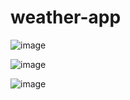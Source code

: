 # weather-app

![image](https://github.com/Tarushii04/weather-app/assets/127829019/4190d0ef-5def-47c3-8465-16cb32e9de39)

![image](https://github.com/Tarushii04/weather-app/assets/127829019/37646f47-c36a-42c9-8310-b207172c72d5)

![image](https://github.com/Tarushii04/weather-app/assets/127829019/3fa387c1-e352-4cb1-a9ac-afb0a7b8aaae)
